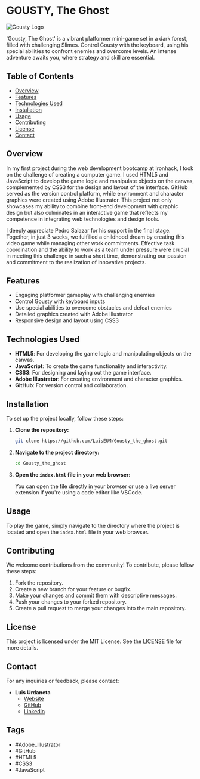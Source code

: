 # GOUSTY, The Ghost

![Gousty Logo](https://lh3.googleusercontent.com/d/11KXaqoKlk3VYGlavOUXPcLBEk2xJchJA)

'Gousty, The Ghost' is a vibrant platformer mini-game set in a dark forest, filled with challenging Slimes. Control Gousty with the keyboard, using his special abilities to confront enemies and overcome levels. An intense adventure awaits you, where strategy and skill are essential.

## Table of Contents

- [Overview](#overview)
- [Features](#features)
- [Technologies Used](#technologies-used)
- [Installation](#installation)
- [Usage](#usage)
- [Contributing](#contributing)
- [License](#license)
- [Contact](#contact)

## Overview

In my first project during the web development bootcamp at Ironhack, I took on the challenge of creating a computer game. I used HTML5 and JavaScript to develop the game logic and manipulate objects on the canvas, complemented by CSS3 for the design and layout of the interface. GitHub served as the version control platform, while environment and character graphics were created using Adobe Illustrator. This project not only showcases my ability to combine front-end development with graphic design but also culminates in an interactive game that reflects my competence in integrating web technologies and design tools.

I deeply appreciate Pedro Salazar for his support in the final stage. Together, in just 3 weeks, we fulfilled a childhood dream by creating this video game while managing other work commitments. Effective task coordination and the ability to work as a team under pressure were crucial in meeting this challenge in such a short time, demonstrating our passion and commitment to the realization of innovative projects.

## Features

- Engaging platformer gameplay with challenging enemies
- Control Gousty with keyboard inputs
- Use special abilities to overcome obstacles and defeat enemies
- Detailed graphics created with Adobe Illustrator
- Responsive design and layout using CSS3

## Technologies Used

- **HTML5**: For developing the game logic and manipulating objects on the canvas.
- **JavaScript**: To create the game functionality and interactivity.
- **CSS3**: For designing and laying out the game interface.
- **Adobe Illustrator**: For creating environment and character graphics.
- **GitHub**: For version control and collaboration.

## Installation

To set up the project locally, follow these steps:

1. **Clone the repository:**

    ```bash
    git clone https://github.com/LuisEUM/Gousty_the_ghost.git
    ```

2. **Navigate to the project directory:**

    ```bash
    cd Gousty_the_ghost
    ```

3. **Open the `index.html` file in your web browser:**

    You can open the file directly in your browser or use a live server extension if you're using a code editor like VSCode.

## Usage

To play the game, simply navigate to the directory where the project is located and open the `index.html` file in your web browser.

## Contributing

We welcome contributions from the community! To contribute, please follow these steps:

1. Fork the repository.
2. Create a new branch for your feature or bugfix.
3. Make your changes and commit them with descriptive messages.
4. Push your changes to your forked repository.
5. Create a pull request to merge your changes into the main repository.

## License

This project is licensed under the MIT License. See the [LICENSE](LICENSE) file for more details.

## Contact

For any inquiries or feedback, please contact:

- **Luis Urdaneta**
  - [Website](https://alkitu.com/gousty)
  - [GitHub](https://github.com/LuisEUM)
  - [LinkedIn](https://www.linkedin.com/in/luis-urdaneta)

## Tags

- #Adobe_Illustrator
- #GitHub
- #HTML5
- #CSS3
- #JavaScript
